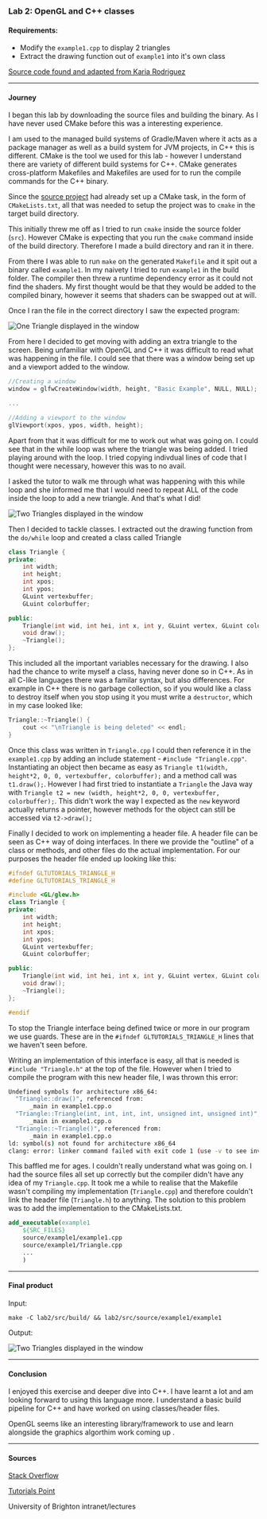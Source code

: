 ### Lab 2: OpenGL and C++ classes

#### Requirements:
    
* Modify the `example1.cpp` to display 2 triangles
* Extract the drawing function out of `example1` into it's own class

[Source code found and adapted from Karia Rodriguez](https://github.com/karina-rodriguez/CI312-opengl)

---
#### Journey

I began this lab by downloading the source files and building the binary.
As I have never used CMake before this was a interesting experience.


I am used to the managed build systems of Gradle/Maven where it acts as a package manager
as well as a build system for JVM projects, in C++ this is different. CMake is the tool
we used for this lab - however I understand there are variety of different build
systems for C++. CMake generates cross-platform Makefiles and Makefiles are used for
to run the compile commands for the C++ binary.


Since the [source project](https://github.com/karina-rodriguez/CI312-opengl) had already
set up a CMake task, in the form of `CMakeLists.txt`, all that was needed to setup the
project was to `cmake` in the target build directory.


This initially threw me off as I tried to run `cmake` inside the source folder (`src`).
However CMake is expecting that you run the `cmake` command inside of the build directory.
Therefore I made a build directory and ran it in there.

From there I was able to run `make` on the generated `Makefile` and it spit out a
binary called `example1`. In my naivety I tried to run `example1` in the build folder.
The compiler then threw a runtime dependency error as it could not find the shaders. 
My first thought would be that they would be added to the compiled binary, however
it seems that shaders can be swapped out at will.

Once I ran the file in the correct directory I saw the expected program:

![One Triangle displayed in the window](./onetriangle.png)

From here I decided to get moving with adding an extra triangle to the screen. Being
unfamiliar with OpenGL and C++ it was difficult to read what was happening in the file.
I could see that there was a window being set up and a viewport added to the window.

```cpp
//Creating a window
window = glfwCreateWindow(width, height, "Basic Example", NULL, NULL);

...

//Adding a viewport to the window
glViewport(xpos, ypos, width, height);

```

Apart from that it was difficult for me to work out what was going on. I could
see that in the while loop was where the triangle was being added. I tried playing
around with the loop. I tried copying indivdual lines of code that I thought were necessary,
however this was to no avail.

I asked the tutor to walk me through what was happening with this while loop
and she informed me that I would need to repeat ALL of the code inside the loop
to add a new triangle. And that's what I did!

![Two Triangles displayed in the window](./twotriangles.png)

Then I decided to tackle classes. I extracted out the drawing function from the 
`do/while` loop and created a class called Triangle

```cpp
class Triangle {
private:
    int width;
    int height;
    int xpos;
    int ypos;
    GLuint vertexbuffer;
    GLuint colorbuffer;

public:
    Triangle(int wid, int hei, int x, int y, GLuint vertex, GLuint color);
    void draw();
    ~Triangle();
};
```

This included all the important variables necessary for the drawing. I also
had the chance to write myself a class, having never done so in C++. As in all
C-like languages there was a familar syntax, but also differences. For example
in C++ there is no garbage collection, so if you would like a class
to destroy itself when you stop using it you must write a `destructor`, which
in my case looked like:

```cpp
Triangle::~Triangle() {
    cout << "\nTriangle is being deleted" << endl;
}
```

Once this class was written in `Triangle.cpp` I could then reference it
in the `example1.cpp` by adding an include statement - `#include "Triangle.cpp"`.
Instantiating an object then became as easy as `Triangle t1(width, height*2, 0, 0, vertexbuffer, colorbuffer);`
and a method call was `t1.draw();`. However I had first tried to instantiate a 
`Triangle` the Java way with `Triangle t2 = new (width, height*2, 0, 0, vertexbuffer, colorbuffer);`.
This didn't work the way I expected as the `new` keyword actually returns a pointer, however
methods for the object can still be accessed via `t2->draw();`
 
Finally I decided to work on implementing a header file. A header file can be seen
as C++ way of doing interfaces. In there we provide the "outline" of a class
or methods, and other files do the actual implementation. For our purposes the
header file ended up looking like this:

```cpp
#ifndef GLTUTORIALS_TRIANGLE_H
#define GLTUTORIALS_TRIANGLE_H

#include <GL/glew.h>
class Triangle {
private:
    int width;
    int height;
    int xpos;
    int ypos;
    GLuint vertexbuffer;
    GLuint colorbuffer;

public:
    Triangle(int wid, int hei, int x, int y, GLuint vertex, GLuint color);
    void draw();
    ~Triangle();
};

#endif
```

To stop the Triangle interface being defined twice or more in our program we use guards. 
These are in the `#ifndef GLTUTORIALS_TRIANGLE_H` lines that we haven't seen before. 

Writing an implementation of this interface is easy, all that is needed is `#include "Triangle.h"` at the top
of the file. However when I tried to compile the program with this new header file, I was thrown
this error:

```bash
Undefined symbols for architecture x86_64:
  "Triangle::draw()", referenced from:
      _main in example1.cpp.o
  "Triangle::Triangle(int, int, int, int, unsigned int, unsigned int)", referenced from:
      _main in example1.cpp.o
  "Triangle::~Triangle()", referenced from:
      _main in example1.cpp.o
ld: symbol(s) not found for architecture x86_64
clang: error: linker command failed with exit code 1 (use -v to see invocation)
```

This baffled me for ages. I couldn't really understand what was going on. I had the source
files all set up correctly but the compiler didn't have any idea of my `Triangle.cpp`. It took
me a while to realise that the Makefile wasn't compiling my implementation (`Triangle.cpp`) and therefore
couldn't link the header file (`Triangle.h`) to anything. The solution to this problem was
to add the implementation to the CMakeLists.txt.

```cmake
add_executable(example1 
	${SRC_FILES}		
	source/example1/example1.cpp
	source/example1/Triangle.cpp
	...
	)
```

---
#### Final product
Input:

```
make -C lab2/src/build/ && lab2/src/source/example1/example1
```

Output:

![Two Triangles displayed in the window](./twotriangles.png)

---
#### Conclusion

I enjoyed this exercise and deeper dive into C++. I have learnt a lot and am looking forward
to using this language more. I understand a basic build pipeline for C++ and 
have worked on using classes/header files.

OpenGL seems like an interesting library/framework to use and learn alongside the graphics 
algorthim work coming up .

---
#### Sources
[Stack Overflow](https://www.stackoverflow.com/)

[Tutorials Point](https://www.tutorialspoint.com/cplusplus)

University of Brighton intranet/lectures


